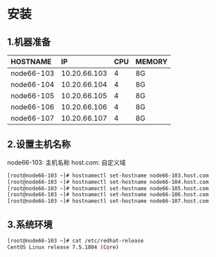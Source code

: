 # 安装

## 1.机器准备
| HOSTNAME | IP | CPU | MEMORY |
|:--- |:--- |:--- |:--- |
|node66-103|10.20.66.103|4|8G|
|node66-104|10.20.66.104|4|8G|
|node66-105|10.20.66.105|4|8G|
|node66-106|10.20.66.106|4|8G|
|node66-107|10.20.66.107|4|8G|

## 2.设置主机名称
node66-103: 主机名称
host.com: 自定义域
```bash
[root@node66-103 ~]# hostnamectl set-hostname node66-103.host.com
[root@node66-103 ~]# hostnamectl set-hostname node66-104.host.com
[root@node66-103 ~]# hostnamectl set-hostname node66-105.host.com
[root@node66-103 ~]# hostnamectl set-hostname node66-106.host.com
[root@node66-103 ~]# hostnamectl set-hostname node66-107.host.com 
```

## 3.系统环境
```bash
[root@node66-103 ~]# cat /etc/redhat-release 
CentOS Linux release 7.5.1804 (Core) 
```